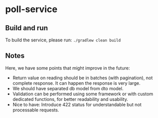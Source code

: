 # poll-service


## Build and run
To build the service, please run:
`./gradlew clean build`


## Notes
Here, we have some points that might improve in the future:
- Return value on reading should be in batches (with pagination), not complete response.
It can happen the response is very large.
- We should have separated db model from dto model.
- Validation can be performed using some framework or with custom dedicated functions, for better readability and usability.
- Nice to have: Introduce 422 status for understandable but not processable requests.
